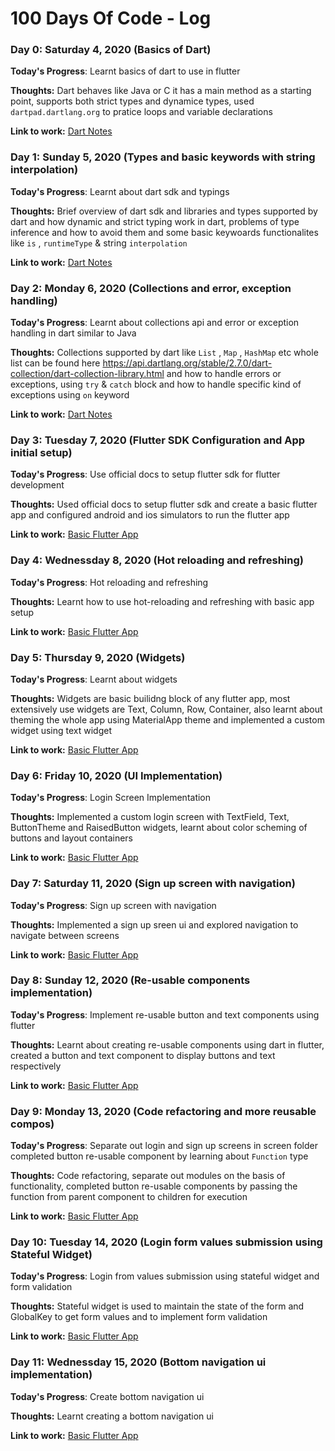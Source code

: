 # 100 Days Of Code - Log

### Day 0: Saturday 4, 2020 (Basics of Dart)

<!-- ##### (delete me or comment me out) -->

**Today's Progress**: Learnt basics of dart to use in flutter

**Thoughts:** Dart behaves like Java or C it has a main method as a starting point, supports both strict types and dynamice types, used `dartpad.dartlang.org` to pratice loops and variable declarations

**Link to work:** [Dart Notes](https://github.com/MuhammadSaadQadeer/Learning-Flutter/blob/master/NOTES.md)

### Day 1: Sunday 5, 2020 (Types and basic keywords with string interpolation)

<!-- ##### (delete me or comment me out) -->

**Today's Progress**: Learnt about dart sdk and typings

**Thoughts:** Brief overview of dart sdk and libraries and types supported by dart and how dynamic and strict typing work in dart, problems of type inference and how to avoid them and some basic keywoards functionalites like `is` , `runtimeType` & string `interpolation`

**Link to work:** [Dart Notes](https://github.com/MuhammadSaadQadeer/Learning-Flutter/blob/master/NOTES.md)

### Day 2: Monday 6, 2020 (Collections and error, exception handling)

<!-- ##### (delete me or comment me out) -->

**Today's Progress**: Learnt about collections api and error or exception handling in dart similar to Java

**Thoughts:** Collections supported by dart like `List` , `Map` , `HashMap` etc whole list can be found here https://api.dartlang.org/stable/2.7.0/dart-collection/dart-collection-library.html and how to handle errors or exceptions, using `try` & `catch` block and how to handle specific kind of exceptions using `on` keyword

**Link to work:** [Dart Notes](https://github.com/MuhammadSaadQadeer/Learning-Flutter/blob/master/NOTES.md)

### Day 3: Tuesday 7, 2020 (Flutter SDK Configuration and App initial setup)

<!-- ##### (delete me or comment me out) -->

**Today's Progress**: Use official docs to setup flutter sdk for flutter development

**Thoughts:** Used official docs to setup flutter sdk and create a basic flutter app and configured android and ios simulators to run the flutter app

**Link to work:** [Basic Flutter App](https://github.com/MuhammadSaadQadeer/Learning-Flutter/tree/master/my_first_app)

### Day 4: Wednessday 8, 2020 (Hot reloading and refreshing)

<!-- ##### (delete me or comment me out) -->

**Today's Progress**: Hot reloading and refreshing

**Thoughts:** Learnt how to use hot-reloading and refreshing with basic app setup

**Link to work:** [Basic Flutter App](https://github.com/MuhammadSaadQadeer/Learning-Flutter/tree/master/my_first_app)

### Day 5: Thursday 9, 2020 (Widgets)

<!-- ##### (delete me or comment me out) -->

**Today's Progress**: Learnt about widgets

**Thoughts:** Widgets are basic builidng block of any flutter app, most extensively use widgets are Text, Column, Row, Container, also learnt about theming the whole app using MaterialApp theme and implemented a custom widget using text widget

**Link to work:** [Basic Flutter App](https://github.com/MuhammadSaadQadeer/Learning-Flutter/tree/master/my_first_app)

### Day 6: Friday 10, 2020 (UI Implementation)

<!-- ##### (delete me or comment me out) -->

**Today's Progress**: Login Screen Implementation

**Thoughts:** Implemented a custom login screen with TextField, Text, ButtonTheme and RaisedButton widgets, learnt about color scheming of buttons and layout containers

**Link to work:** [Basic Flutter App](https://github.com/MuhammadSaadQadeer/Learning-Flutter/tree/master/my_first_app)

### Day 7: Saturday 11, 2020 (Sign up screen with navigation)

<!-- ##### (delete me or comment me out) -->

**Today's Progress**: Sign up screen with navigation

**Thoughts:** Implemented a sign up sreen ui and explored navigation to navigate between screens

**Link to work:** [Basic Flutter App](https://github.com/MuhammadSaadQadeer/Learning-Flutter/tree/master/my_first_app)

### Day 8: Sunday 12, 2020 (Re-usable components implementation)

<!-- ##### (delete me or comment me out) -->

**Today's Progress**: Implement re-usable button and text components using flutter

**Thoughts:** Learnt about creating re-usable components using dart in flutter, created a button and text component to display buttons and text respectively

**Link to work:** [Basic Flutter App](https://github.com/MuhammadSaadQadeer/Learning-Flutter/tree/master/my_first_app)

### Day 9: Monday 13, 2020 (Code refactoring and more reusable compos)

<!-- ##### (delete me or comment me out) -->

**Today's Progress**: Separate out login and sign up screens in screen folder completed button re-usable component by learning about `Function` type

**Thoughts:** Code refactoring, separate out modules on the basis of functionality, completed button re-usable components by passing the function from parent component to children for execution

**Link to work:** [Basic Flutter App](https://github.com/MuhammadSaadQadeer/Learning-Flutter/tree/master/my_first_app)

### Day 10: Tuesday 14, 2020 (Login form values submission using Stateful Widget)

<!-- ##### (delete me or comment me out) -->

**Today's Progress**: Login from values submission using stateful widget and form validation

**Thoughts:** Stateful widget is used to maintain the state of the form and GlobalKey<FormState> to get form values and to implement form validation

**Link to work:** [Basic Flutter App](https://github.com/MuhammadSaadQadeer/Learning-Flutter/tree/master/my_first_app)


### Day 11: Wednessday 15, 2020 (Bottom navigation ui implementation)

<!-- ##### (delete me or comment me out) -->

**Today's Progress**: Create bottom navigation ui

**Thoughts:** Learnt creating a bottom navigation ui

**Link to work:** [Basic Flutter App](https://github.com/MuhammadSaadQadeer/Learning-Flutter/tree/master/my_first_app)

